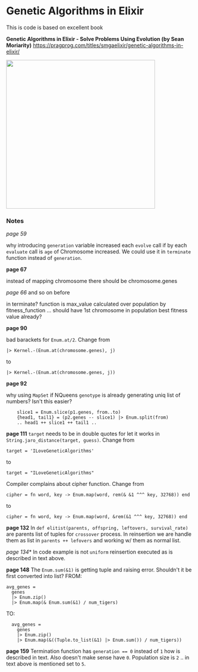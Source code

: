 # Genetic Algorithms in Elixir
This is code is based on excellent book

**Genetic Algorithms in Elixir - Solve Problems Using Evolution (by Sean Moriarity)**
https://pragprog.com/titles/smgaelixir/genetic-algorithms-in-elixir/

<img src="https://pragprog.com/titles/smgaelixir/genetic-algorithms-in-elixir/smgaelixir.jpg" width=400 />

### Notes
*page 59*

why introducing `generation` variable increased each `evolve` call if by each `evaluate` call
is `age` of Chromosome increased. We could use it in `terminate` function instead of `generation`.

**page 67**

instead of mapping chromosome there should be chromosome.genes

*page 66* and so on before

in terminate? function is max_value calculated over population by fitness_function ... should have
1st chromosome in population best fitness value already?

**page 90**

bad barackets for `Enum.at/2`. Change from
```
|> Kernel.-(Enum.at(chromosome.genes), j)
```
to
```
|> Kernel.-(Enum.at(chromosome.genes, j))
```

**page 92**

why using `MapSet` if NQueens `genotype` is already generating uniq list of numbers? Isn't this easier?
```
    slice1 = Enum.slice(p1.genes, from..to)
    {head1, tail1} = (p2.genes -- slice1) |> Enum.split(from)
    .. head1 ++ slice1 ++ tail1 ..
```

**page 111**
`target` needs to be in double quotes for let it works in `String.jaro_distance(target, guess)`. Change from
```
target = 'ILoveGeneticAlgorithms'
```
to
```
target = "ILoveGeneticAlgorithms"
```

Compiler complains about cipher function. Change from
```
cipher = fn word, key -> Enum.map(word, rem(& &1 ^^^ key, 32768)) end
```
to
```
cipher = fn word, key -> Enum.map(word, &rem(&1 ^^^ key, 32768)) end
```

**page 132**
In `def elitist(parents, offspring, leftovers, survival_rate)` are parents list of tuples for `crossover` process.
In reinsertion we are handle them as list in `parents ++ lefovers` and working w/ them as normal list.

*page 134**
In code example is not `uniform` reinsertion executed as is described in text above.

**page 148**
The `Enum.sum(&1)` is getting tuple and raising error. Shouldn't it be first converted into list?
FROM:
```
avg_genes =
  genes
  |> Enum.zip()
  |> Enum.map(& Enum.sum(&1) / num_tigers)
```
TO:
```
  avg_genes =
    genes
    |> Enum.zip()
    |> Enum.map(&((Tuple.to_list(&1) |> Enum.sum()) / num_tigers))
```

**page 159**
Termination function has `generation == 0` instead of `1` how is described in text. Also doesn't make sense have `0`.
Population size is `2` .. in text above is mentioned set to `5`.
